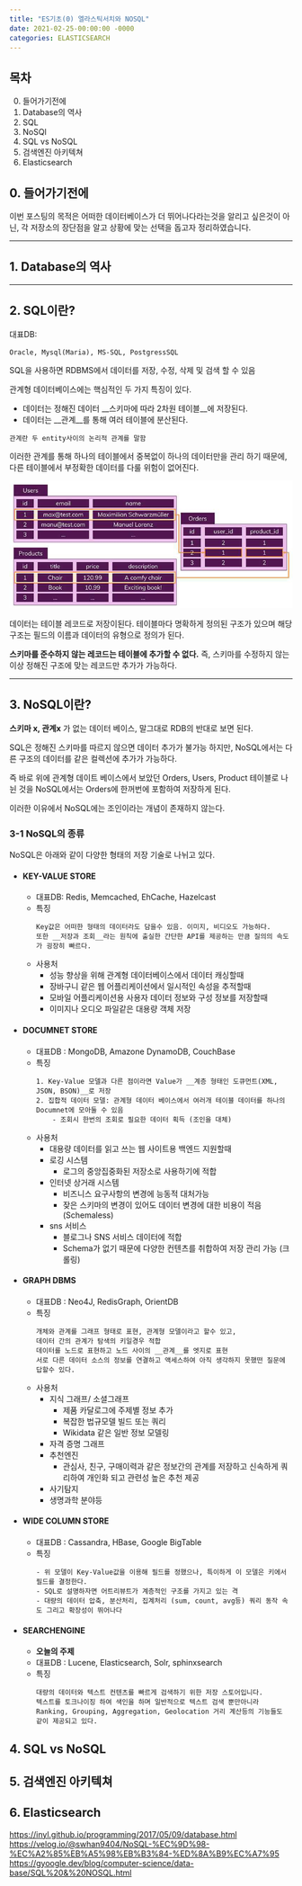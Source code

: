 ```yaml
---
title: "ES기초(0) 엘라스틱서치와 NOSQL"
date: 2021-02-25-00:00:00 -0000
categories: ELASTICSEARCH
---
```


## 목차
0. 들어가기전에
1. Database의 역사
2. SQL
3. NoSQl
4. SQL vs NoSQL
5. 검색엔진 아키텍쳐
6. Elasticsearch


## 0. 들어가기전에

이번 포스팅의 목적은 어떠한 데이터베이스가 더 뛰어나다라는것을 알리고 싶은것이 아닌, 각 저장소의 장단점을 알고 상황에 맞는 선택을 돕고자 정리하였습니다. 

---
## 1. Database의 역사

---
## 2. SQL이란?

대표DB: 
```
Oracle, Mysql(Maria), MS-SQL, PostgressSQL
```

SQL을 사용하면 RDBMS에서 데이터를 저장, 수정, 삭제 및 검색 할 수 있음

관계형 데이터베이스에는 핵심적인 두 가지 특징이 있다.

- 데이터는 정해진 데이터 __스키마에 따라 2차원 테이블__에 저장된다.
- 데이터는 __관계__를 통해 여러 테이블에 분산된다.
```
관계란 두 entity사이의 논리적 관계를 말함
```

이러한 관계를 통해 하나의 테이블에서 중복없이 하나의 데이터만을 관리 하기 때문에, 다른 테이블에서 부정확한 데이터를 다룰 위험이 없어진다.


![rdb](../../_data/rdb.jpg)

데이터는 테이블 레코드로 저장이된다.
테이블마다 명확하게 정의된 구조가 있으며 해당 구조는 필드의 이름과 데이터의 유형으로 정의가 된다.



__스키마를 준수하지 않는 레코드는 테이블에 추가할 수 없다.__ 즉, 스키마를 수정하지 않는 이상 정해진 구조에 맞는 레코드만 추가가 가능하다.

---
## 3. NoSQL이란?

__스키마 x, 관계x__ 가 없는 데이터 베이스, 말그대로 RDB의 반대로 보면 된다.

SQL은 정해진 스키마를 따르지 않으면 데이터 추가가 불가능 하지만, NoSQL에서는 다른 구조의 데이터를 같은 컬렉션에 추가가 가능하다.

즉 바로 위에 관계형 데이트 베이스에서 보았던 Orders, Users, Product 테이블로 나뉜 것을 NoSQL에서는 Orders에 한꺼번에 포함하여 저장하게 된다.

이러한 이유에서 NoSQL에는 조인이라는 개념이 존재하지 않는다.

### 3-1 NoSQL의 종류
NoSQL은 아래와 같이 다양한 형태의 저장 기술로 나뉘고 있다.

- #### KEY-VALUE STORE
  - 대표DB: Redis, Memcached, EhCache, Hazelcast
  - 특징
    ```
    Key값은 어떠한 형태의 데이터라도 담을수 있음. 이미지, 비디오도 가능하다.
    또한 __저장과 조회__라는 원칙에 출실한 간단한 API를 제공하는 만큼 질의의 속도가 굉장히 빠르다.
    ```
  - 사용처
    - 성능 향상을 위해 관계형 데이터베이스에서 데이터 캐싱할때
    - 장바구니 같은 웹 어플리케이션에서 일시적인 속성을 추적할때
    - 모바일 어플리케이션용 사용자 데이터 정보와 구성 정보를 저장할때
    - 이미지나 오디오 파일같은 대용량 객체 저장

- #### DOCUMNET STORE
  - 대표DB : MongoDB, Amazone DynamoDB, CouchBase
  - 특징
    ```
    1. Key-Value 모델과 다른 점이라면 Value가 __계층 형태인 도큐먼트(XML, JSON, BSON)__로 저장
    2. 집합적 데이터 모델: 관계형 데이터 베이스에서 여러개 테이블 데이터를 하나의 Documnet에 모아둘 수 있음
        - 조회시 한번의 조회로 필요한 데이터 획득 (조인을 대체)
    ```
  - 사용처
    - 대용량 데이터를 읽고 쓰는 웹 사이트용 백엔드 지원할때
    - 로깅 시스템
      - 로그의 중앙집중화된 저장소로 사용하기에 적합
    - 인터넷 상거래 시스템
      - 비즈니스 요구사항의 변경에 능동적 대처가능
      - 잦은 스키마의 변경이 있어도 데이터 변경에 대한 비용이 적음 (Schemaless) 
    - sns 서비스
      - 블로그나 SNS 서비스 데이터에 적합
      - Schema가 없기 때문에 다양한 컨텐츠를 취합하여 저장 관리 가능 (크롤링)


- #### GRAPH DBMS
  - 대표DB : Neo4J, RedisGraph, OrientDB
  - 특징
    ```
    개체와 관계를 그래프 형태로 표현, 관계형 모델이라고 할수 있고, 
    데이터 간의 관계가 탐색의 키일경우 적합
    데이터를 노드로 표현하고 노드 사이의 __관계__를 엣지로 표현
    서로 다른 데이터 소스의 정보를 연결하고 액세스하여 아직 생각하지 못했떤 질문에 답할수 있다.
    ```
  - 사용처
    - 지식 그래프/ 소셜그래프
      - 제품 카달로그에 주제별 정보 추가
      - 복잡한 법규모델 빌드 또는 쿼리
      - Wikidata 같은 일반 정보 모델링
    - 자격 증명 그래프
    - 추천엔진
      - 관심사, 친구, 구매이력과 같은 정보간의 관계를 저장하고 신속하게 쿼리하여 개인화 되고 관련성 높은 추천 제공
    - 사기탐지
    - 생명과학 분야등
    
- #### WIDE COLUMN STORE
  - 대표DB : Cassandra, HBase, Google BigTable
  - 특징
    ```
    - 위 모델이 Key-Value값을 이용해 필드를 정했으나, 특이하게 이 모델은 키에서 필드를 결정한다.
    - SQL로 설명하자면 어트리뷰트가 계층적인 구조를 가지고 있는 격
    - 대량의 데이터 압축, 분산처리, 집계처리 (sum, count, avg등) 쿼리 동작 속도 그리고 확장성이 뛰어나다
    ```
  
- #### SEARCHENGINE
  - __오늘의 주제__
  - 대표DB : Lucene, Elasticsearch, Solr, sphinxsearch
  - 특징
    ```
    대량의 데이터와 텍스트 컨텐츠를 빠르게 검색하기 위한 저장 스토어입니다. 
    텍스트를 토크나이징 하여 색인을 하며 일반적으로 텍스트 검색 뿐만아니라 
    Ranking, Grouping, Aggregation, Geolocation 거리 계산등의 기능들도 같이 제공되고 있다.
    ```


## 4. SQL vs NoSQL

## 5. 검색엔진 아키텍쳐

## 6. Elasticsearch





https://inyl.github.io/programming/2017/05/09/database.html
https://velog.io/@swhan9404/NoSQL-%EC%9D%98-%EC%A2%85%EB%A5%98%EB%B3%84-%ED%8A%B9%EC%A7%95
https://gyoogle.dev/blog/computer-science/data-base/SQL%20&%20NOSQL.html